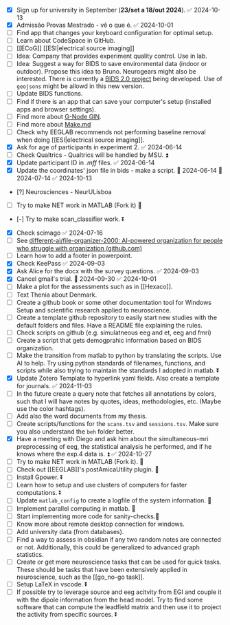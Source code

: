 - [x] Sign up for university in September (**23/set a 18/out 2024**). ✅ 2024-10-13
- [x] Admissão Provas Mestrado - vê o que é. ✅ 2024-10-01
- [ ] Find app that changes your keyboard configuration for optimal setup.
- [ ] Learn about CodeSpace in GitHub.
- [ ] [[ECoG]] [[ESI|electrical source imaging]] 
- [ ] Idea: Company that provides experiment quality control. Use in lab.
- [ ] Idea: Suggest a way for BIDS to save environmental data (indoor or outdoor). Propose this idea to Bruno. Neurogears might also be interested. There is currently a [BIDS 2.0 project](https://github.com/orgs/bids-standard/projects/10/views/1) being developed. Use of ``geojsons`` might be allowd in this new version.
- [ ] Update BIDS functions.
- [ ] Find if there is an app that can save your computer's setup (installed apps and browser settings).
- [ ] Find more about [G-Node GIN](https://gin.g-node.org/).
- [ ] Find more about [Make.md](https://www.make.md/docs/Getting%20Started)
- [ ] Check why EEGLAB recommends not performing baseline removal when doing [[ESI|electrical source imaging]].
- [x] Ask for age of participants in experiment 2. ✅ 2024-06-14
- [ ] Check Qualtrics - Qualtrics will be handled by MSU. ⏫ 
- [x] Update participant ID in *.mff* files. ✅ 2024-06-14
- [x] Update the coordinates' json file in bids - make a script. 🛫 2024-06-14 📅 2024-07-14 ✅ 2024-10-13
- [?] Neurosciences - NeurULisboa
- [ ] Try to make NET work in MATLAB (Fork it) 🔽 
- [-] Try to make scan_classifier work. ⏬ 
- [x] Check scimago ✅ 2024-07-16
- [ ] See [different-ai/file-organizer-2000: AI-powered organization for people who struggle with organization (github.com)](https://github.com/different-ai/file-organizer-2000?tab=readme-ov-file)
- [ ] Learn how to add a footer in powerpoint.
- [x] Check KeePass ✅ 2024-09-03
- [x] Ask Alice for the docx with the survey questions. ✅ 2024-09-03
- [x] Cancel gmail's trial. 📅 2024-09-30 ✅ 2024-10-01
- [ ] Make a plot for the assessments such as in [[Hexaco]].
- [ ] Text Thenia about Denmark.
- [ ] Create a github book or some other documentation tool for Windows Setup and scientific research applied to neuroscience.
- [ ] Create a template github repository to easily start new studies with the default folders and files. Have a README file explaining the rules.
- [ ] Check scripts on github (e.g. simulatneous eeg and et, eeg and fmri)
- [ ] Create a script that gets demogprahic information based on BIDS organization.
- [ ] Make the transition from matlab to python by translating the scripts. Use AI to help. Try using python standards of filenames, functions, and scripts while also trying to maintain the standards I adopted in matlab. ⏬ 
- [x] Update Zotero Template to hyperlink yaml fields. Also create a template for journals. ✅ 2024-11-03
- [ ] In the future create a query note that fetches all annotations by colors, such that I will have notes by quotes, ideas, methodologies, etc. (Maybe use the color hashtags).
- [ ] Add also the word documents from my thesis.
- [ ] Create scripts/functions for the `scans.tsv` and `sessions.tsv`. Make sure you also understand the `beh` folder better.
- [x] Have a meeting with Diego and ask him about the simultaneous-mri preprocessing of eeg, the statistical analysis he performed, and if he knows where the exp.4 data is. ⏫ ✅ 2024-10-27
- [ ] Try to make NET work in MATLAB (Fork it). 🔼 
- [ ] Check out [[EEGLAB]]'s postAmicaUtility plugin. 🔽 
- [ ] Install Gpower. ⏬ 
- [ ] Learn how to setup and use clusters of computers for faster computations. ⏬ 
- [ ] Update `matlab_config` to create a logfile of the system information. 🔽 
- [ ] Implement parallel computing in matlab. 🔼 
- [ ] Start implementing more code for sanity-checks.🔼 
- [ ] Know more about remote desktop connection for windows.
- [ ] Add university data (from databases).
- [ ] Find a way to assess in obsidian if any two random notes are connected or not. Additionally, this could be generalized to advanced graph statistics.
- [ ] Create or get more neuroscience tasks that can be used for quick tasks. These should be tasks that have been extensively applied in neuroscience, such as the [[go_no-go task]]. 
- [ ] Setup LaTeX in vscode. ⏬ 
- [ ] If possible try to leverage source and eeg acitvity from EGI and couple it with the dipole information from the head model. Try to find some software that can compute the leadfield matrix and then use it to project the activity from specific sources. ⏬ 